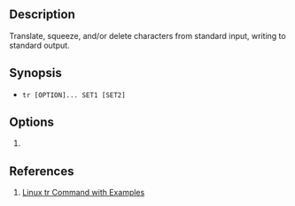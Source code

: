 ## Description

Translate, squeeze, and/or delete characters from standard input, writing to standard output.

## Synopsis

- `tr [OPTION]... SET1 [SET2]`

## Options

1. 

## References

1. [Linux tr Command with Examples](https://phoenixnap.com/kb/linux-tr)

